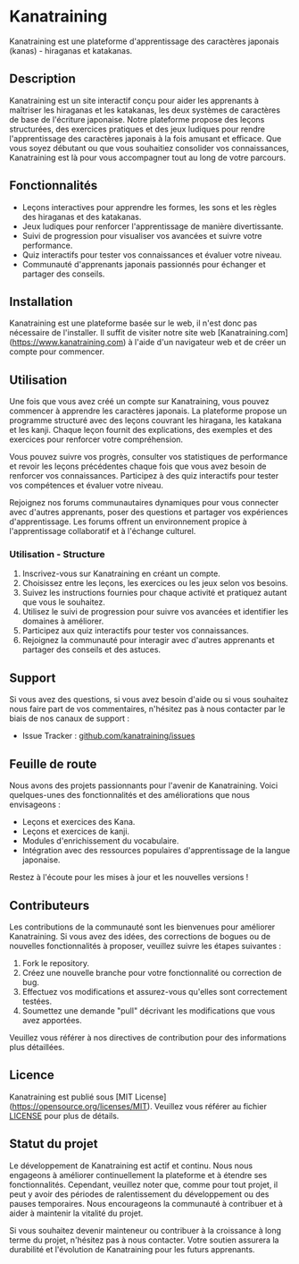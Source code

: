 # Kanatraining

Kanatraining est une plateforme d'apprentissage des caractères japonais (kanas) - hiraganas et katakanas.

## Description

Kanatraining est un site interactif conçu pour aider les apprenants à maîtriser les hiraganas et les katakanas, les deux systèmes de caractères de base de l'écriture japonaise. Notre plateforme propose des leçons structurées, des exercices pratiques et des jeux ludiques pour rendre l'apprentissage des caractères japonais à la fois amusant et efficace. Que vous soyez débutant ou que vous souhaitiez consolider vos connaissances, Kanatraining est là pour vous accompagner tout au long de votre parcours.

## Fonctionnalités

- Leçons interactives pour apprendre les formes, les sons et les règles des hiraganas et des katakanas.
- Jeux ludiques pour renforcer l'apprentissage de manière divertissante.
- Suivi de progression pour visualiser vos avancées et suivre votre performance.
- Quiz interactifs pour tester vos connaissances et évaluer votre niveau.
- Communauté d'apprenants japonais passionnés pour échanger et partager des conseils.

## Installation

Kanatraining est une plateforme basée sur le web, il n'est donc pas nécessaire de l'installer. Il suffit de visiter notre site web [Kanatraining.com] (https://www.kanatraining.com) à l'aide d'un navigateur web et de créer un compte pour commencer.

## Utilisation

Une fois que vous avez créé un compte sur Kanatraining, vous pouvez commencer à apprendre les caractères japonais. La plateforme propose un programme structuré avec des leçons couvrant les hiragana, les katakana et les kanji. Chaque leçon fournit des explications, des exemples et des exercices pour renforcer votre compréhension.

Vous pouvez suivre vos progrès, consulter vos statistiques de performance et revoir les leçons précédentes chaque fois que vous avez besoin de renforcer vos connaissances. Participez à des quiz interactifs pour tester vos compétences et évaluer votre niveau.

Rejoignez nos forums communautaires dynamiques pour vous connecter avec d'autres apprenants, poser des questions et partager vos expériences d'apprentissage. Les forums offrent un environnement propice à l'apprentissage collaboratif et à l'échange culturel.

### Utilisation - Structure

1. Inscrivez-vous sur Kanatraining en créant un compte.
2. Choisissez entre les leçons, les exercices ou les jeux selon vos besoins.
3. Suivez les instructions fournies pour chaque activité et pratiquez autant que vous le souhaitez.
4. Utilisez le suivi de progression pour suivre vos avancées et identifier les domaines à améliorer.
5. Participez aux quiz interactifs pour tester vos connaissances.
6. Rejoignez la communauté pour interagir avec d'autres apprenants et partager des conseils et des astuces.

## Support

Si vous avez des questions, si vous avez besoin d'aide ou si vous souhaitez nous faire part de vos commentaires, n'hésitez pas à nous contacter par le biais de nos canaux de support :

- Issue Tracker : [github.com/kanatraining/issues](https://github.com/kanatraining/issues)


## Feuille de route

Nous avons des projets passionnants pour l'avenir de Kanatraining. Voici quelques-unes des fonctionnalités et des améliorations que nous envisageons :

- Leçons et exercices des Kana.
- Leçons et exercices de kanji.
- Modules d'enrichissement du vocabulaire.
- Intégration avec des ressources populaires d'apprentissage de la langue japonaise.

Restez à l'écoute pour les mises à jour et les nouvelles versions !

## Contributeurs

Les contributions de la communauté sont les bienvenues pour améliorer Kanatraining. Si vous avez des idées, des corrections de bogues ou de nouvelles fonctionnalités à proposer, veuillez suivre les étapes suivantes :

1. Fork le repository.
2. Créez une nouvelle branche pour votre fonctionnalité ou correction de bug.
3. Effectuez vos modifications et assurez-vous qu'elles sont correctement testées.
4. Soumettez une demande "pull" décrivant les modifications que vous avez apportées.

Veuillez vous référer à nos directives de contribution pour des informations plus détaillées.

<!-- ## Auteurs et remerciements -->

## Licence

Kanatraining est publié sous [MIT License] (https://opensource.org/licenses/MIT). Veuillez vous référer au fichier [LICENSE](/CHANGELOG.md) pour plus de détails.

## Statut du projet

Le développement de Kanatraining est actif et continu. Nous nous engageons à améliorer continuellement la plateforme et à étendre ses fonctionnalités. Cependant, veuillez noter que, comme pour tout projet, il peut y avoir des périodes de ralentissement du développement ou des pauses temporaires. Nous encourageons la communauté à contribuer et à aider à maintenir la vitalité du projet.

Si vous souhaitez devenir mainteneur ou contribuer à la croissance à long terme du projet, n'hésitez pas à nous contacter. Votre soutien assurera la durabilité et l'évolution de Kanatraining pour les futurs apprenants.